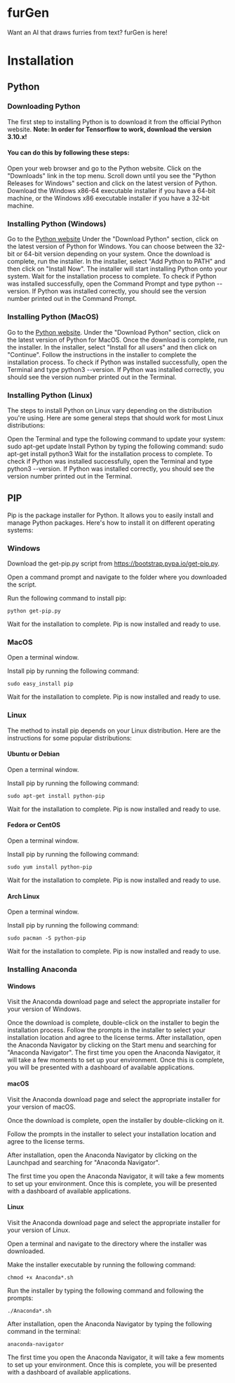 # furGen
Want an AI that draws furries from text? furGen is here!

# Installation
## Python
### Downloading Python
The first step to installing Python is to download it from the official Python website. **Note: In order for Tensorflow to work, download the version 3.10.x!** 

#### You can do this by following these steps:

Open your web browser and go to the Python website.
Click on the "Downloads" link in the top menu.
Scroll down until you see the "Python Releases for Windows" section and click on the latest version of Python.
Download the Windows x86-64 executable installer if you have a 64-bit machine, or the Windows x86 executable installer if you have a 32-bit machine.
### Installing Python (Windows)
Go to the [Python website](https://www.python.org/downloads/windows/.)
Under the "Download Python" section, click on the latest version of Python for Windows. You can choose between the 32-bit or 64-bit version depending on your system.
Once the download is complete, run the installer.
In the installer, select "Add Python to PATH" and then click on "Install Now".
The installer will start installing Python onto your system. Wait for the installation process to complete.
To check if Python was installed successfully, open the Command Prompt and type python --version. If Python was installed correctly, you should see the version number printed out in the Command Prompt.
### Installing Python (MacOS)
Go to the [Python website](https://www.python.org/downloads/mac-osx/).
Under the "Download Python" section, click on the latest version of Python for MacOS.
Once the download is complete, run the installer.
In the installer, select "Install for all users" and then click on "Continue".
Follow the instructions in the installer to complete the installation process.
To check if Python was installed successfully, open the Terminal and type python3 --version. If Python was installed correctly, you should see the version number printed out in the Terminal.
### Installing Python (Linux)
The steps to install Python on Linux vary depending on the distribution you're using. Here are some general steps that should work for most Linux distributions:

Open the Terminal and type the following command to update your system: sudo apt-get update
Install Python by typing the following command: sudo apt-get install python3
Wait for the installation process to complete.
To check if Python was installed successfully, open the Terminal and type python3 --version. If Python was installed correctly, you should see the version number printed out in the Terminal.
## PIP
Pip is the package installer for Python. It allows you to easily install and manage Python packages. Here's how to install it on different operating systems:

### Windows
Download the get-pip.py script from https://bootstrap.pypa.io/get-pip.py. 

Open a command prompt and navigate to the folder where you downloaded the script. 

Run the following command to install pip: 

`python get-pip.py`

Wait for the installation to complete. Pip is now installed and ready to use. 

### MacOS
Open a terminal window. 

Install pip by running the following command: 

`sudo easy_install pip`

Wait for the installation to complete. Pip is now installed and ready to use. 

### Linux
The method to install pip depends on your Linux distribution. Here are the instructions for some popular distributions: 

#### Ubuntu or Debian 
Open a terminal window. 

Install pip by running the following command:

`sudo apt-get install python-pip`

Wait for the installation to complete. Pip is now installed and ready to use.

#### Fedora or CentOS
Open a terminal window.

Install pip by running the following command:

`sudo yum install python-pip`

Wait for the installation to complete. Pip is now installed and ready to use.

#### Arch Linux
Open a terminal window.

Install pip by running the following command:

`sudo pacman -S python-pip`

Wait for the installation to complete. Pip is now installed and ready to use.

### Installing Anaconda
#### Windows
Visit the Anaconda download page and select the appropriate installer for your version of Windows. 

Once the download is complete, double-click on the installer to begin the installation process. Follow the prompts in the installer to select your installation location and agree to the license terms. After installation, open the Anaconda Navigator by clicking on the Start menu and searching for "Anaconda Navigator". The first time you open the Anaconda Navigator, it will take a few moments to set up your environment. Once this is complete, you will be presented with a dashboard of available applications. 

#### macOS
Visit the Anaconda download page and select the appropriate installer for your version of macOS.

Once the download is complete, open the installer by double-clicking on it.

Follow the prompts in the installer to select your installation location and agree to the license terms.

After installation, open the Anaconda Navigator by clicking on the Launchpad and searching for "Anaconda Navigator".

The first time you open the Anaconda Navigator, it will take a few moments to set up your environment. Once this is complete, you will be presented with a dashboard of available applications.

#### Linux
Visit the Anaconda download page and select the appropriate installer for your version of Linux.

Open a terminal and navigate to the directory where the installer was downloaded.

Make the installer executable by running the following command:

`chmod +x Anaconda*.sh`

Run the installer by typing the following command and following the prompts:

`./Anaconda*.sh`

After installation, open the Anaconda Navigator by typing the following command in the terminal:

`anaconda-navigator`

The first time you open the Anaconda Navigator, it will take a few moments to set up your environment. Once this is complete, you will be presented with a dashboard of available applications.



